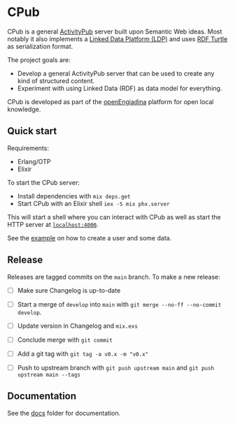 <!--
SPDX-FileCopyrightText: 2020 pukkamustard <pukkamustard@posteo.net>

SPDX-License-Identifier: CC0-1.0
-->

# CPub

CPub is a general [ActivityPub](https://www.w3.org/TR/activitypub/) server built upon Semantic Web ideas. Most notably it also implements a [Linked Data Platform (LDP)](https://www.w3.org/TR/ldp/) and uses [RDF Turtle](https://www.w3.org/TR/turtle/) as serialization format.

The project goals are:

- Develop a general ActivityPub server that can be used to create any kind of structured content.
- Experiment with using Linked Data (RDF) as data model for everything.

CPub is developed as part of the [openEngiadina](https://openengiadina.net/) platform for open local knowledge.

## Quick start

Requirements:

  - Erlang/OTP
  - Elixir

To start the CPub server:

  * Install dependencies with `mix deps.get`
  * Start CPub with an Elixir shell `iex -S mix phx.server`

This will start a shell where you can interact with CPub as well as start the
HTTP server at [`localhost:4000`](http://localhost:4000/public).

See the [example](docs/example.org) on how to create a user and some data.

## Release

Releases are tagged commits on the `main` branch. To make a new release:

- [ ] Make sure Changelog is up-to-date
- [ ] Start a merge of `develop` into `main` with `git merge --no-ff --no-commit develop`. 
- [ ] Update version in Changelog and `mix.exs`
- [ ] Conclude merge with `git commit`
- [ ] Add a git tag with `git tag -a v0.x -m "v0.x"`
- [ ] Push to upstream branch with `git push upstream main` and `git push upstream main --tags`


## Documentation

See the [docs](docs/) folder for documentation.
